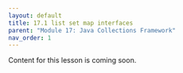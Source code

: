```yaml
---
layout: default
title: 17.1 list set map interfaces
parent: "Module 17: Java Collections Framework"
nav_order: 1
---
```


Content for this lesson is coming soon.
